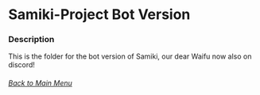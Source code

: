 # Samiki-Project Bot Version

### Description
This is the folder for the bot version of Samiki, our dear Waifu now also on discord!

###### [Back to Main Menu](https://github.com/KuryKat/Samiki-Project#samiki-project)